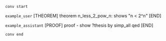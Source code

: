 `conv start`

`example_user`
[THEOREM] theorem n_less_2_pow_n: 
    shows "n < 2^n"
[END]

`example_assistant`
[PROOF]
proof - 
  show ?thesis by simp_all
qed
[END]

`conv end`